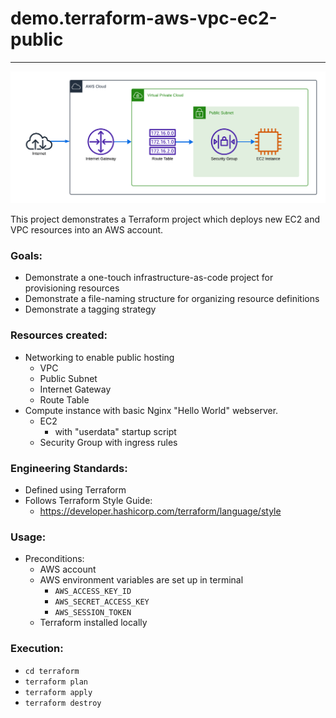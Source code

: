 # demo.terraform-aws-vpc-ec2-public

---

![demo.terraform-aws-vpc-ec2-public.png](demo.terraform-aws-vpc-ec2-public.png)

This project demonstrates a Terraform project which deploys new EC2 and VPC resources into an AWS account.

### Goals:
- Demonstrate a one-touch infrastructure-as-code project for provisioning resources
- Demonstrate a file-naming structure for organizing resource definitions
- Demonstrate a tagging strategy

### Resources created:
- Networking to enable public hosting
  - VPC
  - Public Subnet
  - Internet Gateway
  - Route Table
- Compute instance with basic Nginx "Hello World" webserver.
  - EC2
    - with "userdata" startup script
  - Security Group with ingress rules

### Engineering Standards:
- Defined using Terraform 
- Follows Terraform Style Guide:
  - https://developer.hashicorp.com/terraform/language/style 

### Usage:
- Preconditions:
  - AWS account
  - AWS environment variables are set up in terminal
    - `AWS_ACCESS_KEY_ID`
    - `AWS_SECRET_ACCESS_KEY` 
    - `AWS_SESSION_TOKEN`
  - Terraform installed locally

### Execution:
  - `cd terraform`
  - `terraform plan`
  - `terraform apply`
  - `terraform destroy`